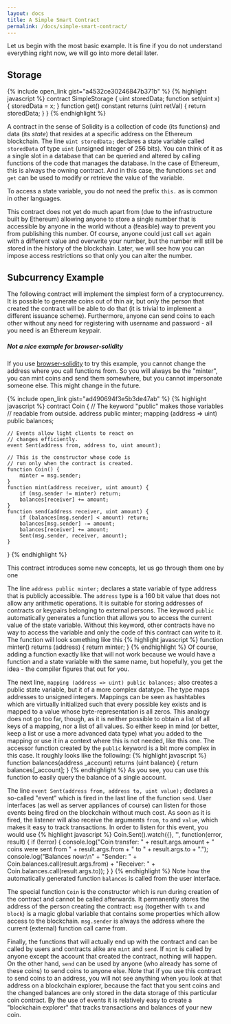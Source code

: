 ```yaml
---
layout: docs
title: A Simple Smart Contract
permalink: /docs/simple-smart-contract/
---
```


Let us begin with the most basic example. It is fine if you do not understand everything
right now, we will go into more detail later.

## Storage

{% include open_link gist="a4532ce30246847b371b" %}
{% highlight javascript %}
contract SimpleStorage {
    uint storedData;
    function set(uint x) {
        storedData = x;
    }
    function get() constant returns (uint retVal) {
        return storedData;
    }
}
{% endhighlight %}

A contract in the sense of Solidity is a collection of code (its functions) and
data (its *state*) that resides at a specific address on the Ethereum
blockchain. The line `uint storedData;` declares a state variable called `storedData` of
type `uint` (unsigned integer of 256 bits). You can think of it as a single slot
in a database that can be queried and altered by calling functions of the
code that manages the database. In the case of Ethereum, this is always the owning
contract. And in this case, the functions `set` and `get` can be used to modify
or retrieve the value of the variable.

To access a state variable, you do not need the prefix `this.` as is common in
other languages.

This contract does not yet do much apart from (due to the infrastructure
built by Ethereum) allowing anyone to store a single number that is accessible by
anyone in the world without a (feasible) way to prevent you from publishing
this number. Of course, anyone could just call `set` again with a different value
and overwrite your number, but the number will still be stored in the history
of the blockchain. Later, we will see how you can impose access restrictions
so that only you can alter the number.

## Subcurrency Example

The following contract will implement the simplest form of a
cryptocurrency. It is possible to generate coins out of thin air, but
only the person that created the contract will be able to do that (it is trivial
to implement a different issuance scheme).
Furthermore, anyone can send coins to each other without any need for
registering with username and password - all you need is an Ethereum keypair.


<div class="note info">
<h5>Not a nice example for browser-solidity</h5>
<p>If you use <a href="https://chriseth.github.io/browser-solidity">browser-solidity</a>
to try this example, you cannot change the address where you call
functions from. So you will always be the "minter", you can mint coins and send
them somewhere, but you cannot impersonate someone else. This might change in
the future.</p>
</div>

{% include open_link gist="ad490694f3e5b3de47ab" %}
{% highlight javascript %}
contract Coin {
    // The keyword "public" makes those variables
    // readable from outside.
    address public minter;
    mapping (address => uint) public balances;

    // Events allow light clients to react on
    // changes efficiently.
    event Sent(address from, address to, uint amount);

    // This is the constructor whose code is
    // run only when the contract is created.
    function Coin() {
        minter = msg.sender;
    }
    function mint(address receiver, uint amount) {
        if (msg.sender != minter) return;
        balances[receiver] += amount;
    }
    function send(address receiver, uint amount) {
        if (balances[msg.sender] < amount) return;
        balances[msg.sender] -= amount;
        balances[receiver] += amount;
        Sent(msg.sender, receiver, amount);
    }
}
{% endhighlight %}

This contract introduces some new concepts, let us go through them one by one

The line `address public minter;` declares a state variable of type address
that is publicly accessible. The `address` type is a 160 bit value
that does not allow any arithmetic operations. It is suitable for
storing addresses of contracts or keypairs belonging to external
persons. The keyword `public` automatically generates a function that
allows you to access the current value of the state variable.
Without this keyword, other contracts have no way to access the variable
and only the code of this contract can write to it.
The function will look something like this
{% highlight javascript %}
function minter() returns (address) { return minter; }
{% endhighlight %}
Of course, adding a function exactly like that will not work
because we would have a
function and a state variable with the same name, but hopefully, you
get the idea - the compiler figures that out for you.

The next line, `mapping (address => uint) public balances;` also
creates a public state variable, but it of a more complex datatype.
The type maps addresses to unsigned integers.
Mappings can be seen as hashtables which are
virtually initialized such that every possible key exists and is mapped to a
value whose byte-representation is all zeros. This analogy does not go
too far, though, as it is neither possible to obtain a list of all keys of
a mapping, nor a list of all values. So either keep in mind (or
better, keep a list or use a more advanced data type) what you
added to the mapping or use it in a context where this is not needed,
like this one. The accessor function created by the `public` keyword
is a bit more complex in this case. It roughly looks like the
following:
{% highlight javascript %}
function balances(address _account) returns (uint balance) {
    return balances[_account];
}
{% endhighlight %}
As you see, you can use this function to easily query the balance of a
single account.

The line `event Sent(address from, address to, uint value);` declares
a so-called "event" which is fired in the last line of the function
`send`. User interfaces (as well as server appliances of course) can
listen for those events being fired on the blockchain without much
cost. As soon as it is fired, the listener will also receive the
arguments `from`, `to` and `value`, which makes it easy to track
transactions. In order to listen for this event, you would use
{% highlight javascript %}
Coin.Sent().watch({}, '', function(error, result) {
    if (!error) {
        console.log("Coin transfer: " + result.args.amount +
            " coins were sent from " + result.args.from +
            " to " + result.args.to + ".");
        console.log("Balances now:\n" +
            "Sender: " + Coin.balances.call(result.args.from) +
            "Receiver: " + Coin.balances.call(result.args.to));
    }
}
{% endhighlight %}
Note how the automatically generated function `balances` is called from
the user interface.

The special function `Coin` is the
constructor which is run during creation of the contract and
cannot be called afterwards. It permanently stores the address of the person creating the
contract: `msg` (together with `tx` and `block`) is a magic global variable that
contains some properties which allow access to the blockchain. `msg.sender` is
always the address where the current (external) function call came from.

Finally, the functions that will actually end up with the contract and can be called
by users and contracts alike are `mint` and `send`.
If `mint` is called by anyone except the account that created the contract,
nothing will happen. On the other hand, `send` can be used by anyone (who already
has some of these coins) to send coins to anyone else. Note that if you use
this contract to send coins to an address, you will not see anything when you
look at that address on a blockchain explorer, because the fact that you sent
coins and the changed balances are only stored in the data storage of this
particular coin contract. By the use of events it is relatively easy to create
a "blockchain explorer" that tracks transactions and balances of your new coin.

